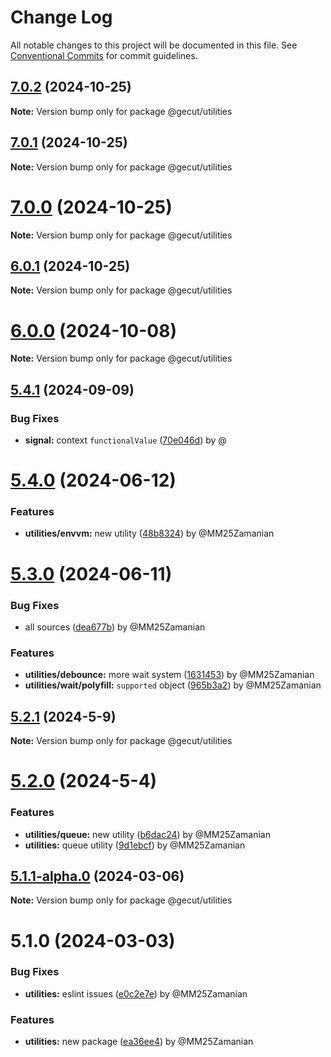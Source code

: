 # Change Log

All notable changes to this project will be documented in this file.
See [Conventional Commits](https://conventionalcommits.org) for commit guidelines.

## [7.0.2](https://github.com/gecut/hybrid-core/compare/@gecut/utilities@7.0.1...@gecut/utilities@7.0.2) (2024-10-25)

**Note:** Version bump only for package @gecut/utilities

## [7.0.1](https://github.com/gecut/hybrid-core/compare/@gecut/utilities@7.0.0...@gecut/utilities@7.0.1) (2024-10-25)

**Note:** Version bump only for package @gecut/utilities

# [7.0.0](https://github.com/gecut/hybrid-core/compare/@gecut/utilities@6.0.1...@gecut/utilities@7.0.0) (2024-10-25)

**Note:** Version bump only for package @gecut/utilities

## [6.0.1](https://github.com/gecut/hybrid-core/compare/@gecut/utilities@6.0.0...@gecut/utilities@6.0.1) (2024-10-25)

**Note:** Version bump only for package @gecut/utilities

# [6.0.0](https://github.com/gecut/hybrid-core/compare/@gecut/utilities@5.4.1...@gecut/utilities@6.0.0) (2024-10-08)

**Note:** Version bump only for package @gecut/utilities

## [5.4.1](https://github.com/gecut/hybrid-core/compare/@gecut/utilities@5.4.0...@gecut/utilities@5.4.1) (2024-09-09)

### Bug Fixes

- **signal:** context `functionalValue` ([70e046d](https://github.com/gecut/hybrid-core/commit/70e046d3620f26eedddec78d5b58cfd8062d9288)) by @

# [5.4.0](https://github.com/gecut/hybrid-core/compare/@gecut/utilities@5.3.0...@gecut/utilities@5.4.0) (2024-06-12)

### Features

- **utilities/envvm:** new utility ([48b8324](https://github.com/gecut/hybrid-core/commit/48b8324af345f393274eb315709c208f913255fe)) by @MM25Zamanian

# [5.3.0](https://github.com/gecut/hybrid-core/compare/@gecut/utilities@5.2.1...@gecut/utilities@5.3.0) (2024-06-11)

### Bug Fixes

- all sources ([dea677b](https://github.com/gecut/hybrid-core/commit/dea677b4d05acb17964189beef485d413b6445bf)) by @MM25Zamanian

### Features

- **utilities/debounce:** more wait system ([1631453](https://github.com/gecut/hybrid-core/commit/1631453c31647d1135f3b084595d3b14fa56b5ec)) by @MM25Zamanian
- **utilities/wait/polyfill:** `supported` object ([965b3a2](https://github.com/gecut/hybrid-core/commit/965b3a276d94ecd32dd4c4e1b0cf7e80997adf01)) by @MM25Zamanian

## [5.2.1](https://github.com/gecut/hybrid-core/compare/@gecut/utilities@5.2.0...@gecut/utilities@5.2.1) (2024-5-9)

**Note:** Version bump only for package @gecut/utilities

# [5.2.0](https://github.com/gecut/hybrid-core/compare/@gecut/utilities@5.1.1-alpha.0...@gecut/utilities@5.2.0) (2024-5-4)

### Features

- **utilities/queue:** new utility ([b6dac24](https://github.com/gecut/hybrid-core/commit/b6dac24351eb021ea8e69565019621059bde9041)) by @MM25Zamanian
- **utilities:** queue utility ([9d1ebcf](https://github.com/gecut/hybrid-core/commit/9d1ebcfa63c8e6e2eb51fd93587045ac17a4a68f)) by @MM25Zamanian

## [5.1.1-alpha.0](https://github.com/gecut/hybrid-core/compare/@gecut/utilities@5.1.0...@gecut/utilities@5.1.1-alpha.0) (2024-03-06)

**Note:** Version bump only for package @gecut/utilities

# 5.1.0 (2024-03-03)

### Bug Fixes

- **utilities:** eslint issues ([e0c2e7e](https://github.com/gecut/hybrid-core/commit/e0c2e7e1993b581f3242bef3dd1b8c47592b4ce5)) by @MM25Zamanian

### Features

- **utilities:** new package ([ea36ee4](https://github.com/gecut/hybrid-core/commit/ea36ee40f2dc4f1d3bad1c04c5ea5ad3534441e9)) by @MM25Zamanian
